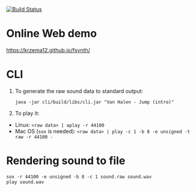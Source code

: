 [![Build Status](https://travis-ci.com/krzema12/fsynth.svg?branch=master)](https://travis-ci.com/krzema12/fsynth)

# Online Web demo

https://krzema12.github.io/fsynth/

# CLI

1. To generate the raw sound data to standard output:

    ```
    java -jar cli/build/libs/cli.jar "Van Halen - Jump (intro)"
    ```

2. To play it:

* Linux: `<raw data> | aplay -r 44100`
* Mac OS (`sox` is needed): `<raw data> | play -c 1 -b 8 -e unsigned -t raw -r 44100 -`

# Rendering sound to file

```
sox -r 44100 -e unsigned -b 8 -c 1 sound.raw sound.wav
play sound.wav
```
